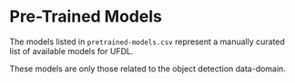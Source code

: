 # Pre-Trained Models

The models listed in `pretrained-models.csv` represent a manually curated list of
available models for UFDL.

These models are only those related to the object detection data-domain.

